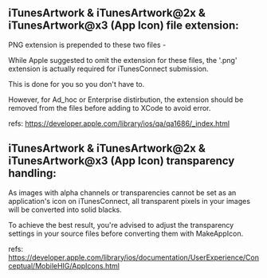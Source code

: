 ## iTunesArtwork & iTunesArtwork@2x & iTunesArtwork@x3 (App Icon) file extension:

PNG extension is prepended to these two files -

While Apple suggested to omit the extension for these files,
the '.png' extension is actually required for iTunesConnect submission.

This is done for you so you don't have to.

However, for Ad_hoc or Enterprise distirbution, the extension should be removed
from the files before adding to XCode to avoid error.

refs: https://developer.apple.com/library/ios/qa/qa1686/_index.html

## iTunesArtwork & iTunesArtwork@2x & iTunesArtwork@x3 (App Icon) transparency handling:

As images with alpha channels or transparencies cannot be set as an application's icon on
iTunesConnect, all transparent pixels in your images will be converted into
solid blacks.

To achieve the best result, you're advised to adjust the transparency settings
in your source files before converting them with MakeAppIcon.

refs: https://developer.apple.com/library/ios/documentation/UserExperience/Conceptual/MobileHIG/AppIcons.html
